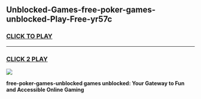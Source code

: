 
## Unblocked-Games-free-poker-games-unblocked-Play-Free-yr57c
<h3>
<a href="https://premium76.site?title=free-poker-games-unblocked&ref=18A1">CLICK TO PLAY</a></h3>
<hr>

<h3>
<a href="https://premium76.site?title=free-poker-games-unblocked&ref=18A1">CLICK 2 PLAY</a>
  
</h3>

<a href="https://premium76.site?title=free-poker-games-unblocked&ref=18A1"><img src="https://clearcache.store/games.png"></a>


**free-poker-games-unblocked games unblocked: Your Gateway to Fun and Accessible Online Gaming**
